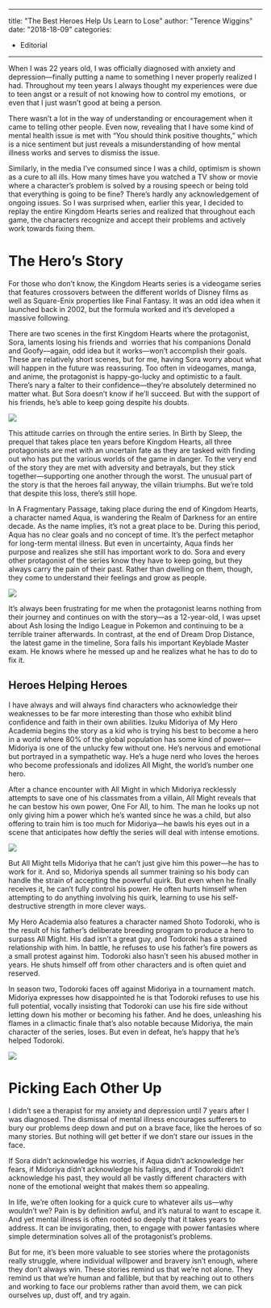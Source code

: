 
---
title: "The Best Heroes Help Us Learn to Lose"
author: "Terence Wiggins"
date: "2018-18-09"
categories:
- Editorial
---

When I was 22 years old, I was officially diagnosed with anxiety and depression—finally putting a name to something I never properly realized I had. Throughout my teen years I always thought my experiences were due to teen angst or a result of not knowing how to control my emotions,  or even that I just wasn’t good at being a person.

There wasn’t a lot in the way of understanding or encouragement when it came to telling other people. Even now, revealing that I have some kind of mental health issue is met with “You should think positive thoughts,” which is a nice sentiment but just reveals a misunderstanding of how mental illness works and serves to dismiss the issue.

Similarly, in the media I’ve consumed since I was a child, optimism is shown as a cure to all ills. How many times have you watched a TV show or movie where a character’s problem is solved by a rousing speech or being told that everything is going to be fine? There’s hardly any acknowledgement of ongoing issues. So I was surprised when, earlier this year, I decided to replay the entire Kingdom Hearts series and realized that throughout each game, the characters recognize and accept their problems and actively work towards fixing them.

# The Hero&#8217;s Story

For those who don’t know, the Kingdom Hearts series is a videogame series that features crossovers between the different worlds of Disney films as well as Square-Enix properties like Final Fantasy. It was an odd idea when it launched back in 2002, but the formula worked and it’s developed a massive following. 

There are two scenes in the first Kingdom Hearts where the protagonist, Sora, laments losing his friends and  worries that his companions Donald and Goofy—again, odd idea but it works—won’t accomplish their goals. These are relatively short scenes, but for me, having Sora worry about what will happen in the future was reassuring. Too often in videogames, manga, and anime, the protagonist is happy-go-lucky and optimistic to a fault. There’s nary a falter to their confidence—they’re absolutely determined no matter what. But Sora doesn’t know if he’ll succeed. But with the support of his friends, he’s able to keep going despite his doubts.

![](https://i1.wp.com/vrvblog.co/wp-content/uploads/2018/09/Sora-Smile.jpg?resize=1170%2C658&#038;ssl=1)

This attitude carries on through the entire series. In Birth by Sleep, the prequel that takes place ten years before Kingdom Hearts, all three protagonists are met with an uncertain fate as they are tasked with finding out who has put the various worlds of the game in danger. To the very end of the story they are met with adversity and betrayals, but they stick together—supporting one another through the worst. The unusual part of the story is that the heroes fail anyway, the villain triumphs. But we’re told that despite this loss, there’s still hope.

In A Fragmentary Passage, taking place during the end of Kingdom Hearts, a character named Aqua, is wandering the Realm of Darkness for an entire decade. As the name implies, it’s not a great place to be. During this period, Aqua has no clear goals and no concept of time. It’s the perfect metaphor for long-term mental illness. But even in uncertainty, Aqua finds her purpose and realizes she still has important work to do. Sora and every other protagonist of the series know they have to keep going, but they always carry the pain of their past. Rather than dwelling on them, though, they come to understand their feelings and grow as people.

![](https://i2.wp.com/vrvblog.co/wp-content/uploads/2018/09/Aqua.jpg?resize=1170%2C658&#038;ssl=1)

It’s always been frustrating for me when the protagonist learns nothing from their journey and continues on with the story—as a 12-year-old, I was upset about Ash losing the Indigo League in Pokemon and continuing to be a terrible trainer afterwards. In contrast, at the end of Dream Drop Distance,  the latest game in the timeline, Sora fails his important Keyblade Master exam. He knows where he messed up and he realizes what he has to do to fix it.

## Heroes Helping Heroes

I have always and will always find characters who acknowledge their weaknesses to be far more interesting than those who exhibit blind confidence and faith in their own abilities. Izuku Midoriya of My Hero Academia begins the story as a kid who is trying his best to become a hero in a world where 80% of the global population has some kind of power—Midoriya is one of the unlucky few without one. He’s nervous and emotional but portrayed in a sympathetic way. He’s a huge nerd who loves the heroes who become professionals and idolizes All Might, the world’s number one hero. 

After a chance encounter with All Might in which Midoriya recklessly attempts to save one of his classmates from a villain, All Might reveals that he can bestow his own power, One For All, to him. The man he looks up not only giving him a power which he’s wanted since he was a child, but also offering to train him is too much for Midoriya—he bawls his eyes out in a scene that anticipates how deftly the series will deal with intense emotions.

![](https://i2.wp.com/vrvblog.co/wp-content/uploads/2018/09/midoriya-and-all-might.jpg?resize=1170%2C658&#038;ssl=1)

But All Might tells Midoriya that he can’t just give him this power—he has to work for it. And so, Midoriya spends all summer training so his body can handle the strain of accepting the powerful quirk. But even when he finally receives it, he can’t fully control his power. He often hurts himself when attempting to do anything involving his quirk, learning to use his self-destructive strength in more clever ways.

My Hero Academia also features a character named Shoto Todoroki, who is the result of his father’s deliberate breeding program to produce a hero to surpass All Might. His dad isn’t a great guy, and Todoroki has a strained relationship with him. In battle, he refuses to use his father’s fire powers as a small protest against him. Todoroki also hasn’t seen his abused mother in years. He shuts himself off from other characters and is often quiet and reserved. 

In season two, Todoroki faces off against Midoriya in a tournament match. Midoriya expresses how disappointed he is that Todoroki refuses to use his full potential, vocally insisting that Todoroki can use his fire side without letting down his mother or becoming his father. And he does, unleashing his flames in a climactic finale that’s also notable because Midoriya, the main character of the series, loses. But even in defeat, he’s happy that he’s helped Todoroki.

![](https://i1.wp.com/vrvblog.co/wp-content/uploads/2018/09/Todoroki-vs-Midoriya.png?resize=1170%2C658&#038;ssl=1)

# Picking Each Other Up

I didn’t see a therapist for my anxiety and depression until 7 years after I was diagnosed. The dismissal of mental illness encourages sufferers to bury our problems deep down and put on a brave face, like the heroes of so many stories. But nothing will get better if we don’t stare our issues in the face.

If Sora didn’t acknowledge his worries, if Aqua didn’t acknowledge her fears, if Midoriya didn’t acknowledge his failings, and if Todoroki didn’t acknowledge his past, they would all be vastly different characters with none of the emotional weight that makes them so appealing.

In life, we’re often looking for a quick cure to whatever ails us—why wouldn’t we? Pain is by definition awful, and it’s natural to want to escape it. And yet mental illness is often rooted so deeply that it takes years to address. It can be invigorating, then, to engage with power fantasies where simple determination solves all of the protagonist’s problems.

But for me, it’s been more valuable to see stories where the protagonists really struggle, where individual willpower and bravery isn’t enough, where they don’t always win. These stories remind us that we’re not alone. They remind us that we’re human and fallible, but that by reaching out to others and working to face our problems rather than avoid them, we can pick ourselves up, dust off, and try again.
